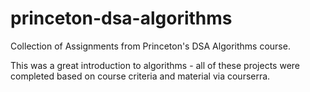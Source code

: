 # princeton-dsa-algorithms
Collection of Assignments from Princeton's DSA Algorithms course.

This was a great introduction to algorithms - all of these projects were completed based on course criteria and material via courserra.
